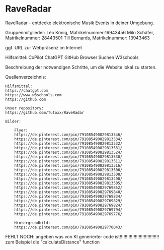 # RaveRadar
RaveRadar - entdecke elektronische Musik Events in deiner Umgebung. 

Gruppenmitglieder:
    Léo König, Matrikelnummer:16943456
    Milo Schäfer, Matrikelnummer: 28443501
    Till Bernards, Matrikelnummer: 13943463

ggf. URL zur Webpräsenz im Internet

Hilfsmittel:
    CoPilot
    ChatGPT
    GitHub
    Browser Suchen
    W3schools

Beschreibung der notwendigen Schritte, um die Website lokal zu starten.

Quellenverzeichnis:
    
    Hilfsmittel:
    https://chatgpt.com
    https://www.w3schools.com
    https://github.com
    
    Unser repository:
    https://github.com/Tutoxx/RaveRadar

    Bilder:

        Flyer:
        https://de.pinterest.com/pin/791085490829813546/
        https://de.pinterest.com/pin/791085490829813534/
        https://de.pinterest.com/pin/791085490829813532/
        https://de.pinterest.com/pin/791085490829813531/
        https://de.pinterest.com/pin/791085490829813524/
        https://de.pinterest.com/pin/791085490829813530/
        https://de.pinterest.com/pin/791085490829813511/
        https://de.pinterest.com/pin/791085490829813516/
        https://de.pinterest.com/pin/791085490829813506/
        https://de.pinterest.com/pin/791085490829813508/
        https://de.pinterest.com/pin/791085490829813490/
        https://de.pinterest.com/pin/791085490829813505/
        https://de.pinterest.com/pin/791085490829769852/
        https://de.pinterest.com/pin/791085490829769840/
        https://de.pinterest.com/pin/791085490829769834/
        https://de.pinterest.com/pin/791085490829769829/
        https://de.pinterest.com/pin/791085490829769824/
        https://de.pinterest.com/pin/791085490829769794/
        https://de.pinterest.com/pin/791085490829769776/

        Hintergrundbild:
        https://de.pinterest.com/pin/791085490829770043/

FEHLT NOCH: angeben was von KI generierter code ist!!!!!!!!!!!!!!!!!!!!!!!!!!!!!!!
zum Beispiel die "calculateDistance" function

